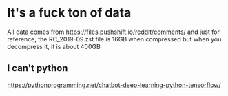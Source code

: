 # It's a fuck ton of data

All data comes from https://files.pushshift.io/reddit/comments/ and just for reference, the RC_2019-09.zst file 
is 16GB when compressed but when you decompress it, it is about 400GB

## I can't python
https://pythonprogramming.net/chatbot-deep-learning-python-tensorflow/